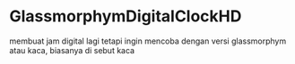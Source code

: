 # GlassmorphymDigitalClockHD
membuat jam digital lagi tetapi ingin mencoba dengan versi glassmorphym atau kaca, biasanya di sebut kaca
